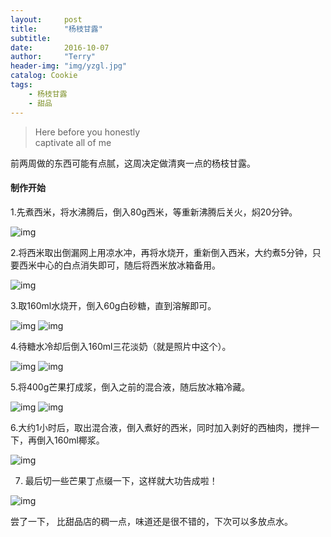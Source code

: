 ```yaml
---
layout:     post
title:      "杨枝甘露"
subtitle:   
date:       2016-10-07
author:     "Terry"
header-img: "img/yzgl.jpg"
catalog: Cookie
tags:
    - 杨枝甘露
    - 甜品
---
```

<blockquote><p>Here before you honestly<br>
captivate all of me</p></blockquote>
    
前两周做的东西可能有点腻，这周决定做清爽一点的杨枝甘露。
#### 制作开始
1.先煮西米，将水沸腾后，倒入80g西米，等重新沸腾后关火，焖20分钟。

![img](http://odmaovtkc.bkt.clouddn.com/image/yzgl/20161007_192114.jpg)

2.将西米取出倒漏网上用凉水冲，再将水烧开，重新倒入西米，大约煮5分钟，只要西米中心的白点消失即可，随后将西米放冰箱备用。

![img](http://odmaovtkc.bkt.clouddn.com/image/yzgl/20161007_202127.jpg)

3.取160ml水烧开，倒入60g白砂糖，直到溶解即可。

![img](http://odmaovtkc.bkt.clouddn.com/image/yzgl/20161007_205203.jpg)
![img](http://odmaovtkc.bkt.clouddn.com/image/yzgl/20161007_205527.jpg)

4.待糖水冷却后倒入160ml三花淡奶（就是照片中这个）。

![img](http://odmaovtkc.bkt.clouddn.com/image/yzgl/20161007_210028.jpg)
![img](http://odmaovtkc.bkt.clouddn.com/image/yzgl/20161007_210253.jpg)

5.将400g芒果打成浆，倒入之前的混合液，随后放冰箱冷藏。

![img](http://odmaovtkc.bkt.clouddn.com/image/yzgl/20161007_210258.jpg)
![img](http://odmaovtkc.bkt.clouddn.com/image/yzgl/20161007_210808.jpg)

6.大约1小时后，取出混合液，倒入煮好的西米，同时加入剥好的西柚肉，搅拌一下，再倒入160ml椰浆。

![img](http://odmaovtkc.bkt.clouddn.com/image/yzgl/20161007_225306.jpg)

7. 最后切一些芒果丁点缀一下，这样就大功告成啦！

![img](http://odmaovtkc.bkt.clouddn.com/image/yzgl/20161007_225756.jpg)

尝了一下， 比甜品店的稠一点，味道还是很不错的，下次可以多放点水。
